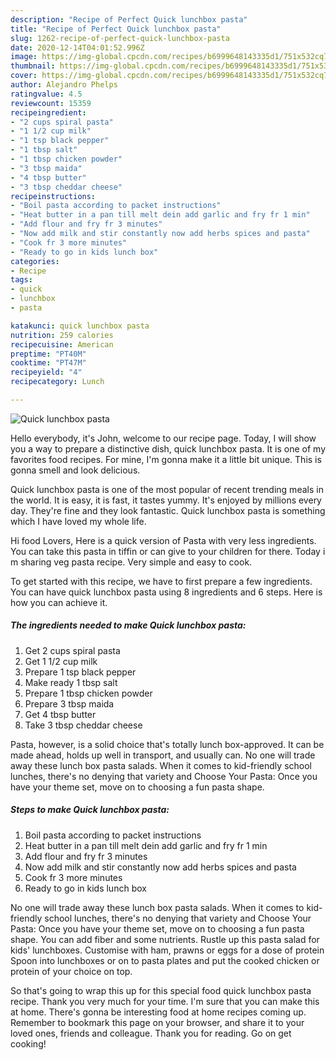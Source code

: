 ```yaml
---
description: "Recipe of Perfect Quick lunchbox pasta"
title: "Recipe of Perfect Quick lunchbox pasta"
slug: 1262-recipe-of-perfect-quick-lunchbox-pasta
date: 2020-12-14T04:01:52.996Z
image: https://img-global.cpcdn.com/recipes/b6999648143335d1/751x532cq70/quick-lunchbox-pasta-recipe-main-photo.jpg
thumbnail: https://img-global.cpcdn.com/recipes/b6999648143335d1/751x532cq70/quick-lunchbox-pasta-recipe-main-photo.jpg
cover: https://img-global.cpcdn.com/recipes/b6999648143335d1/751x532cq70/quick-lunchbox-pasta-recipe-main-photo.jpg
author: Alejandro Phelps
ratingvalue: 4.5
reviewcount: 15359
recipeingredient:
- "2 cups spiral pasta"
- "1 1/2 cup milk"
- "1 tsp black pepper"
- "1 tbsp salt"
- "1 tbsp chicken powder"
- "3 tbsp maida"
- "4 tbsp butter"
- "3 tbsp cheddar cheese"
recipeinstructions:
- "Boil pasta according to packet instructions"
- "Heat butter in a pan till melt dein add garlic and fry fr 1 min"
- "Add flour and fry fr 3 minutes"
- "Now add milk and stir constantly now add herbs spices and pasta"
- "Cook fr 3 more minutes"
- "Ready to go in kids lunch box"
categories:
- Recipe
tags:
- quick
- lunchbox
- pasta

katakunci: quick lunchbox pasta 
nutrition: 259 calories
recipecuisine: American
preptime: "PT40M"
cooktime: "PT47M"
recipeyield: "4"
recipecategory: Lunch

---
```



![Quick lunchbox pasta](https://img-global.cpcdn.com/recipes/b6999648143335d1/751x532cq70/quick-lunchbox-pasta-recipe-main-photo.jpg)

Hello everybody, it's John, welcome to our recipe page. Today, I will show you a way to prepare a distinctive dish, quick lunchbox pasta. It is one of my favorites food recipes. For mine, I'm gonna make it a little bit unique. This is gonna smell and look delicious.

Quick lunchbox pasta is one of the most popular of recent trending meals in the world. It is easy, it is fast, it tastes yummy. It's enjoyed by millions every day. They're fine and they look fantastic. Quick lunchbox pasta is something which I have loved my whole life.

Hi food Lovers, Here is a quick version of Pasta with very less ingredients. You can take this pasta in tiffin or can give to your children for there. Today i m sharing veg pasta recipe. Very simple and easy to cook.


To get started with this recipe, we have to first prepare a few ingredients. You can have quick lunchbox pasta using 8 ingredients and 6 steps. Here is how you can achieve it.

<!--inarticleads1-->

##### The ingredients needed to make Quick lunchbox pasta:

1. Get 2 cups spiral pasta
1. Get 1 1/2 cup milk
1. Prepare 1 tsp black pepper
1. Make ready 1 tbsp salt
1. Prepare 1 tbsp chicken powder
1. Prepare 3 tbsp maida
1. Get 4 tbsp butter
1. Take 3 tbsp cheddar cheese


Pasta, however, is a solid choice that&#39;s totally lunch box-approved. It can be made ahead, holds up well in transport, and usually can. No one will trade away these lunch box pasta salads. When it comes to kid-friendly school lunches, there&#39;s no denying that variety and Choose Your Pasta: Once you have your theme set, move on to choosing a fun pasta shape. 

<!--inarticleads2-->

##### Steps to make Quick lunchbox pasta:

1. Boil pasta according to packet instructions
1. Heat butter in a pan till melt dein add garlic and fry fr 1 min
1. Add flour and fry fr 3 minutes
1. Now add milk and stir constantly now add herbs spices and pasta
1. Cook fr 3 more minutes
1. Ready to go in kids lunch box


No one will trade away these lunch box pasta salads. When it comes to kid-friendly school lunches, there&#39;s no denying that variety and Choose Your Pasta: Once you have your theme set, move on to choosing a fun pasta shape. You can add fiber and some nutrients. Rustle up this pasta salad for kids&#39; lunchboxes. Customise with ham, prawns or eggs for a dose of protein Spoon into lunchboxes or on to pasta plates and put the cooked chicken or protein of your choice on top. 

So that's going to wrap this up for this special food quick lunchbox pasta recipe. Thank you very much for your time. I'm sure that you can make this at home. There's gonna be interesting food at home recipes coming up. Remember to bookmark this page on your browser, and share it to your loved ones, friends and colleague. Thank you for reading. Go on get cooking!
